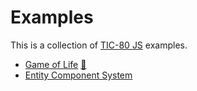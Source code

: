 # Examples

This is a collection of [TIC-80 JS](https://github.com/robloach/tic80-js) examples.

- [Game of Life](game-of-life) [💾](https://tic.computer/play?cart=865)
- [Entity Component System](ecs)
